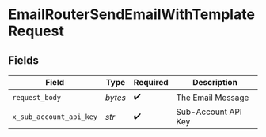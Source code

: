 # EmailRouterSendEmailWithTemplateRequest


## Fields

| Field                   | Type                    | Required                | Description             |
| ----------------------- | ----------------------- | ----------------------- | ----------------------- |
| `request_body`          | *bytes*                 | :heavy_check_mark:      | The Email Message       |
| `x_sub_account_api_key` | *str*                   | :heavy_check_mark:      | Sub-Account API Key     |